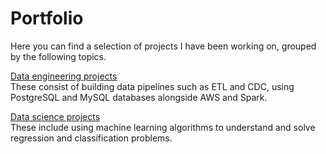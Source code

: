 # Portfolio

Here you can find a selection of projects I have been working on, grouped by the following topics. 

<ins>Data engineering projects</ins>
<br>
These consist of building data pipelines such as ETL and CDC, using PostgreSQL and MySQL databases alongside AWS and Spark.

<ins>Data science projects</ins>
<br>
These include using machine learning algorithms to understand and solve regression and classification problems.